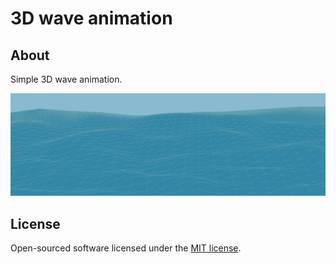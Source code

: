 # 3D wave animation #

## About ##

Simple 3D wave animation.

![Alt text](/src/3d-wave/git/wave-screen.png?raw=true)

## License

Open-sourced software licensed under the [MIT license](https://opensource.org/licenses/MIT).

